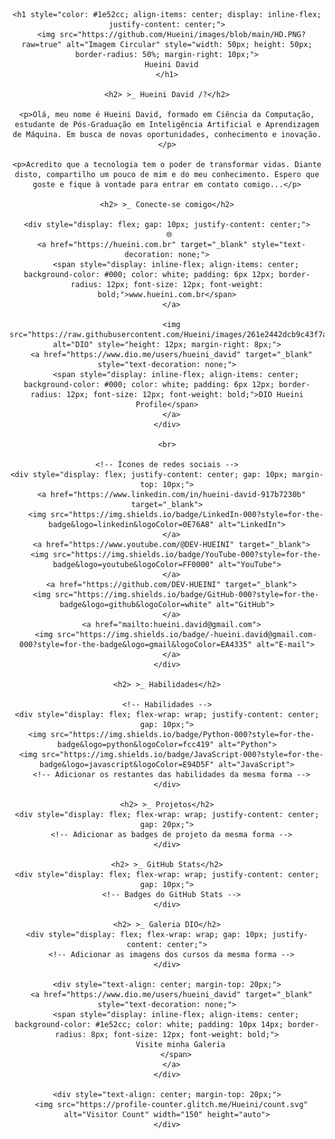 <div style="display: flex; flex-direction: column; align-items: center; justify-content: center; text-align: center;">

  <div style="background-image: url('https://github.com/Hueini/images/blob/main/23485382_42.jpg?raw=true'); background-repeat: no-repeat; background-attachment: fixed; padding: 40px; overflow: hidden; width: 100%; max-width: 1200px;">

    <h1 style="color: #1e52cc; align-items: center; display: inline-flex; justify-content: center;">
      <img src="https://github.com/Hueini/images/blob/main/HD.PNG?raw=true" alt="Imagem Circular" style="width: 50px; height: 50px; border-radius: 50%; margin-right: 10px;">
      Hueini David
    </h1>

    <h2> >_ Hueini David /?</h2>

    <p>Olá, meu nome é Hueini David, formado em Ciência da Computação, estudante de Pós-Graduação em Inteligência Artificial e Aprendizagem de Máquina. Em busca de novas oportunidades, conhecimento e inovação.</p>

    <p>Acredito que a tecnologia tem o poder de transformar vidas. Diante disto, compartilho um pouco de mim e do meu conhecimento. Espero que goste e fique à vontade para entrar em contato comigo...</p>

    <h2> >_ Conecte-se comigo</h2>

    <div style="display: flex; gap: 10px; justify-content: center;">
      🌐 
      <a href="https://hueini.com.br" target="_blank" style="text-decoration: none;">
        <span style="display: inline-flex; align-items: center; background-color: #000; color: white; padding: 6px 12px; border-radius: 12px; font-size: 12px; font-weight: bold;">www.hueini.com.br</span>
      </a>

      <img src="https://raw.githubusercontent.com/Hueini/images/261e2442dcb9c43f7add7817c505e52e60703b28/dio.svg" alt="DIO" style="height: 12px; margin-right: 8px;">
      <a href="https://www.dio.me/users/hueini_david" target="_blank" style="text-decoration: none;">
        <span style="display: inline-flex; align-items: center; background-color: #000; color: white; padding: 6px 12px; border-radius: 12px; font-size: 12px; font-weight: bold;">DIO Hueini Profile</span>
      </a>
    </div>

    <br>

    <!-- Ícones de redes sociais -->
    <div style="display: flex; justify-content: center; gap: 10px; margin-top: 10px;">
      <a href="https://www.linkedin.com/in/hueini-david-917b7230b" target="_blank">
        <img src="https://img.shields.io/badge/LinkedIn-000?style=for-the-badge&logo=linkedin&logoColor=0E76A8" alt="LinkedIn">
      </a>
      <a href="https://www.youtube.com/@DEV-HUEINI" target="_blank">
        <img src="https://img.shields.io/badge/YouTube-000?style=for-the-badge&logo=youtube&logoColor=FF0000" alt="YouTube">
      </a>
      <a href="https://github.com/DEV-HUEINI" target="_blank">
        <img src="https://img.shields.io/badge/GitHub-000?style=for-the-badge&logo=github&logoColor=white" alt="GitHub">
      </a>
      <a href="mailto:hueini.david@gmail.com">
        <img src="https://img.shields.io/badge/-hueini.david@gmail.com-000?style=for-the-badge&logo=gmail&logoColor=EA4335" alt="E-mail">
      </a>
    </div>

    <h2> >_ Habilidades</h2>

    <!-- Habilidades -->
    <div style="display: flex; flex-wrap: wrap; justify-content: center; gap: 10px;">
      <img src="https://img.shields.io/badge/Python-000?style=for-the-badge&logo=python&logoColor=fcc419" alt="Python">
      <img src="https://img.shields.io/badge/JavaScript-000?style=for-the-badge&logo=javascript&logoColor=E94D5F" alt="JavaScript">
      <!-- Adicionar os restantes das habilidades da mesma forma -->
    </div>

    <h2> >_ Projetos</h2>
    <div style="display: flex; flex-wrap: wrap; justify-content: center; gap: 20px;">
      <!-- Adicionar as badges de projeto da mesma forma -->
    </div>

    <h2> >_ GitHub Stats</h2>
    <div style="display: flex; flex-wrap: wrap; justify-content: center; gap: 10px;">
      <!-- Badges do GitHub Stats -->
    </div>

    <h2> >_ Galeria DIO</h2>
    <div style="display: flex; flex-wrap: wrap; gap: 10px; justify-content: center;">
      <!-- Adicionar as imagens dos cursos da mesma forma -->
    </div>

    <div style="text-align: center; margin-top: 20px;">
      <a href="https://www.dio.me/users/hueini_david" target="_blank" style="text-decoration: none;">
        <span style="display: inline-flex; align-items: center; background-color: #1e52cc; color: white; padding: 10px 14px; border-radius: 8px; font-size: 12px; font-weight: bold;">
          Visite minha Galeria
        </span>
      </a>
    </div>

    <div style="text-align: center; margin-top: 20px;">
      <img src="https://profile-counter.glitch.me/Hueini/count.svg" alt="Visitor Count" width="150" height="auto">
    </div>

  </div>
</div>
